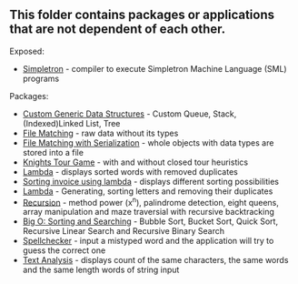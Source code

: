 <h2>This folder contains packages or applications that are not dependent of each other.</h2>
<p>
Exposed:
<ul>
<li><a href="simpletron">Simpletron</a> - compiler to execute Simpletron Machine Language (SML) programs </li>
</ul>
</p>
<p>
Packages:
<ul>
<li><a href="customgenericdatastructures">Custom Generic Data Structures</a> - Custom Queue, Stack, (Indexed)Linked List, Tree</li>
<li><a href="filematching">File Matching</a> - raw data without its types</li>
<li><a href="filematchingserialization">File Matching with Serialization</a> - whole objects with data types are stored into a file</a>
<li><a href="knightstour">Knights Tour Game</a> - with and without closed tour heuristics
<li><a href="lambdaduplicatewordremoval">Lambda</a> - displays sorted words with removed duplicates</li>
<li><a href="lambdainvoice">Sorting invoice using lambda</a> - displays different sorting possibilities</li>
<li><a href="lambdasortinglettersandremovingduplicates">Lambda</a> - Generating, sorting letters and removing their duplicates</li>
<li><a href="recursion">Recursion</a> - method power (x<sup>n</sup>), palindrome detection, eight queens, array manipulation and maze traversial with recursive backtracking</li>
<li><a href="sortsearchbigo">Big O: Sorting and Searching</a> - Bubble Sort, Bucket Sort, Quick Sort, Recursive Linear Search and Recursive Binary Search</li>
<li><a href="spellchecker">Spellchecker</a> - input a mistyped word and the application will try to guess the correct one
<li><a href="textanalysis">Text Analysis</a> - displays count of the same characters, the same words and the same length words of string input</li>
</ul>
</p>
